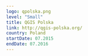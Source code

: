 ```yaml
---
logo: qpolska.png
level: "Small"
title: QGIS Polska
link: http://qgis-polska.org/
country: Poland
startDate: 07.2015
endDate: 07.2016
---
```


